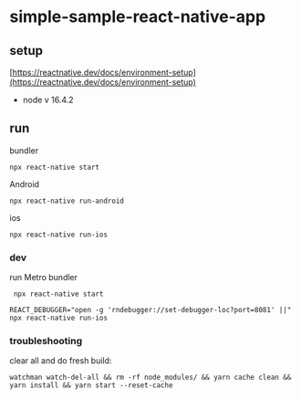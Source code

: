 # simple-sample-react-native-app
## setup
[https://reactnative.dev/docs/environment-setup](https://reactnative.dev/docs/environment-setup)
- node v 16.4.2

## run
bundler
```
npx react-native start
```

Android
```
npx react-native run-android
```

ios
```
npx react-native run-ios
```

### dev
run Metro bundler
```
 npx react-native start
```
```
REACT_DEBUGGER="open -g 'rndebugger://set-debugger-loc?port=8081' ||" npx react-native run-ios
```

### troubleshooting

clear all and do fresh build:
```
watchman watch-del-all && rm -rf node_modules/ && yarn cache clean && yarn install && yarn start --reset-cache
```
